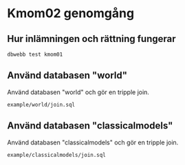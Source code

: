 Kmom02 genomgång
=========================



Hur inlämningen och rättning fungerar
-------------------------

`dbwebb test kmom01`



Använd databasen "world"
-------------------------

Använd databasen "world" och gör en tripple join.

`example/world/join.sql`



Använd databasen "classicalmodels"
-------------------------

Använd databasen "classicalmodels" och gör en tripple join.

`example/classicalmodels/join.sql`
